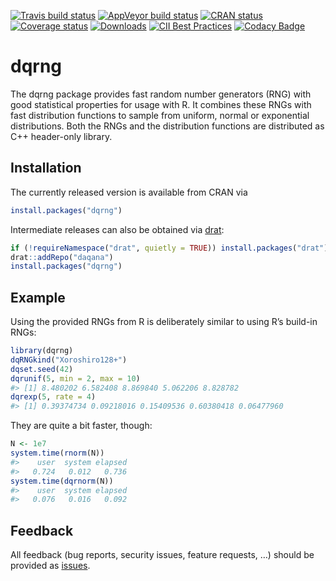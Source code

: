 
<!-- README.md is generated from README.Rmd. Please edit that file -->

[![Travis build
status](https://travis-ci.org/daqana/dqrng.svg?branch=master)](https://travis-ci.org/daqana/dqrng)
[![AppVeyor build
status](https://ci.appveyor.com/api/projects/status/github/daqana/dqrng?branch=master&svg=true)](https://ci.appveyor.com/project/rstub/dqrng)
[![CRAN
status](https://www.r-pkg.org/badges/version/dqrng)](https://cran.r-project.org/package=dqrng)
[![Coverage
status](https://codecov.io/gh/daqana/dqrng/branch/master/graph/badge.svg)](https://codecov.io/github/daqana/dqrng?branch=master)
[![Downloads](http://cranlogs.r-pkg.org/badges/dqrng?color=brightgreen)](http://www.r-pkg.org/pkg/dqrng)
[![CII Best
Practices](https://bestpractices.coreinfrastructure.org/projects/2157/badge)](https://bestpractices.coreinfrastructure.org/projects/2157)
[![Codacy
Badge](https://api.codacy.com/project/badge/Grade/cc38be1f5900415a84010acd9ef85ce1)](https://www.codacy.com/app/rstub/dqrng?utm_source=github.com&utm_medium=referral&utm_content=daqana/dqrng&utm_campaign=Badge_Grade)

# dqrng

The dqrng package provides fast random number generators (RNG) with good
statistical properties for usage with R. It combines these RNGs with
fast distribution functions to sample from uniform, normal or
exponential distributions. Both the RNGs and the distribution functions
are distributed as C++ header-only library.

## Installation

The currently released version is available from CRAN via

``` r
install.packages("dqrng")
```

Intermediate releases can also be obtained via
[drat](https://cran.r-project.org/package=drat):

``` r
if (!requireNamespace("drat", quietly = TRUE)) install.packages("drat")
drat::addRepo("daqana")
install.packages("dqrng")
```

## Example

Using the provided RNGs from R is deliberately similar to using R’s
build-in RNGs:

``` r
library(dqrng)
dqRNGkind("Xoroshiro128+")
dqset.seed(42)
dqrunif(5, min = 2, max = 10)
#> [1] 8.480202 6.582408 8.869840 5.062206 8.828782
dqrexp(5, rate = 4)
#> [1] 0.39374734 0.09218016 0.15409536 0.60380418 0.06477960
```

They are quite a bit faster, though:

``` r
N <- 1e7
system.time(rnorm(N))
#>    user  system elapsed
#>   0.724   0.012   0.736
system.time(dqrnorm(N))
#>    user  system elapsed
#>   0.076   0.016   0.092
```

## Feedback

All feedback (bug reports, security issues, feature requests, …) should
be provided as [issues](https://github.com/daqana/dqrng/issues).
